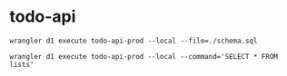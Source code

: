 # todo-api

```shell
wrangler d1 execute todo-api-prod --local --file=./schema.sql
```

```shell
wrangler d1 execute todo-api-prod --local --command='SELECT * FROM lists'
```

